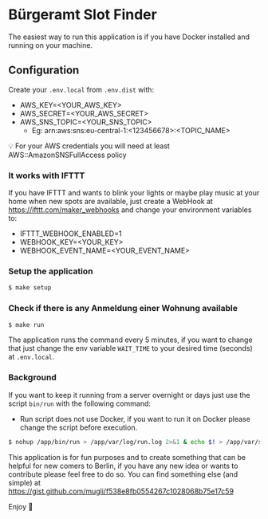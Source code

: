 Bürgeramt Slot Finder
===

The easiest way to run this application is if you have Docker installed and running on your machine.

## Configuration

Create your `.env.local` from `.env.dist` with: 
  - AWS_KEY=<YOUR_AWS_KEY>
  - AWS_SECRET=<YOUR_AWS_SECRET>
  - AWS_SNS_TOPIC=<YOUR_SNS_TOPIC>
    - Eg: arn:aws:sns:eu-central-1:<123456678>:<TOPIC_NAME>


:bulb: For your AWS credentials you will need at least AWS::AmazonSNSFullAccess policy
  
### It works with IFTTT

If you have IFTTT and wants to blink your lights or maybe play music at your home when new spots are available,
just create a WebHook at https://ifttt.com/maker_webhooks and change your environment variables to:
  - IFTTT_WEBHOOK_ENABLED=1
  - WEBHOOK_KEY=<YOUR_KEY>
  - WEBHOOK_EVENT_NAME=<YOUR_EVENT_NAME>

### Setup the application
```bash
$ make setup
```

### Check if there is any Anmeldung einer Wohnung available
```bash
$ make run
```

The application runs the command every 5 minutes, if you want to change that just change the env variable `WAIT_TIME` to your desired time (seconds) at `.env.local`.

### Background

If you want to keep it running from a server overnight or days just use the script `bin/run` with the following command:
* Run script does not use Docker, if you want to run it on Docker please change the script before execution.

```bash
$ nohup /app/bin/run > /app/var/log/run.log 2>&1 & echo $! > /app/var/save_pid.txt
``` 

This application is for fun purposes and to create something that can be helpful for new comers to Berlin, if you have any new idea or wants to contribute please feel free to do so.
You can find something else (and simple) at https://gist.github.com/mugli/f538e8fb0554267c1028068b75e17c59
  
Enjoy :beers:
